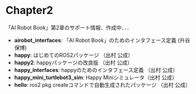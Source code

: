 # Chapter2
「AI Robot Book」第2章のサポート情報．作成中．．．

- **airobot_interfaces**: 「AI Robot Book」のためのインタフェース定義 (升谷 保博) 
- **happy**: はじめてのROS2パッケージ （出村 公成）
- **happy2**: happyパッケージの改良版 （出村 公成）
- **happy_interfaces**: happyのためのインタフェース定義 （出村 公成）
- **happy_mini_turtlebot3_sim**: Happy Miniシミュレータ（出村 公成）
- **hello**: ros2 pkg createコマンドで自動生成されたパッケージ （出村 公成）

